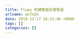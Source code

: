 ```yaml
---
title: Flupy 构建数据处理管道
urlname: wn7n2k
date: 2019-12-17 16:21:46 +0800
tags: []
categories: []
---
```


